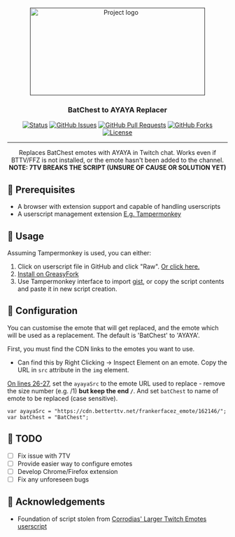<p align="center">
  <a href="" rel="noopener">
 <img width=400px height=200px src="https://i.imgur.com/I3loGs9.png" alt="Project logo"></a>
</p>

<h3 align="center">BatChest to AYAYA Replacer</h3>

<div align="center">

[![Status](https://img.shields.io/badge/status-active-success)]()
[![GitHub Issues](https://img.shields.io/github/issues/adamisafk/BatChest-to-AYAYA-Replacer)](https://github.com/adamisafk/BatChest-to-AYAYA-Replacer/issues)
[![GitHub Pull Requests](https://img.shields.io/github/issues-pr/kylelobo/The-Documentation-Compendium)](https://github.com/kylelobo/The-Documentation-Compendium/pulls)
[![GitHub Forks](https://img.shields.io/github/forks/adamisafk/BatChest-to-AYAYA-Replacer)](https://github.com/kylelobo/The-Documentation-Compendium/pulls)
[![License](https://img.shields.io/github/license/adamisafk/BatChest-to-AYAYA-Replacer)](/LICENSE)

</div>

---

<p align="center"> Replaces BatChest emotes with AYAYA in Twitch chat. Works even if BTTV/FFZ is not installed, or the emote hasn't been added to the channel.
    <br> 
    <b>NOTE: 7TV BREAKS THE SCRIPT (UNSURE OF CAUSE OR SOLUTION YET)</b>
</p>

## 🧰 Prerequisites <a name = "prerequisites"></a>

- A browser with extension support and capable of handling userscripts
- A userscript management extension [E.g. Tampermonkey](https://www.tampermonkey.net/)

## 🎈 Usage <a name = "usage"></a>

Assuming Tampermonkey is used, you can either:

1. Click on userscript file in GitHub and click "Raw". [Or click here.](https://github.com/adamisafk/BatChest-to-AYAYA-Replacer/raw/main/BatChest%20to%20AYAYA.user.js)
2. [Install on GreasyFork](https://greasyfork.org/en/scripts/436300-replace-batchest-with-ayaya)
3. Use Tampermonkey interface to import [gist](https://gist.github.com/adamisafk/c880514b088b16d8fcee61e7cbf22391), or copy the script contents and paste it in new script creation.

## 🔧 Configuration <a name = "configuration"></a>

You can customise the emote that will get replaced, and the emote which will be used as a replacement. The default is 'BatChest' to 'AYAYA'.

First, you must find the CDN links to the emotes you want to use.
- Can find this by Right Clicking -> Inspect Element on an emote. Copy the URL in `src` attribute in the `img` element.

[On lines 26-27](https://github.com/adamisafk/BatChest-to-AYAYA-Replacer/blob/main/Larger%20Twitch%20Emotes.user.js#L26-L27), set the `ayayaSrc` to the emote URL used to replace - remove the size number (e.g. /1) <b>but keep the end `/`</b>. And set `batChest` to name of emote to be replaced (case sensitive).

```
var ayayaSrc = "https://cdn.betterttv.net/frankerfacez_emote/162146/";
var batChest = "BatChest";
```



## 📝 TODO <a name = "todo"></a>

- [ ] Fix issue with 7TV
- [ ] Provide easier way to configure emotes
- [ ] Develop Chrome/Firefox extension
- [ ] Fix any unforeseen bugs

## 🎉 Acknowledgements <a name = "acknowledgements"></a>

- Foundation of script stolen from [Corrodias' Larger Twitch Emotes userscript](https://greasyfork.org/en/scripts/419584-larger-twitch-emotes)
